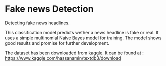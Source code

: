 # Fake news Detection

 Detecting fake news headlines.

This classification model predicts wether a news headline is fake or real. It uses a simple multinomial Naive Bayes model for training. The model shows good results and promise for further development.

The dataset has been downloaded from kaggle. It can be found at : https://www.kaggle.com/hassanamin/textdb3/download
